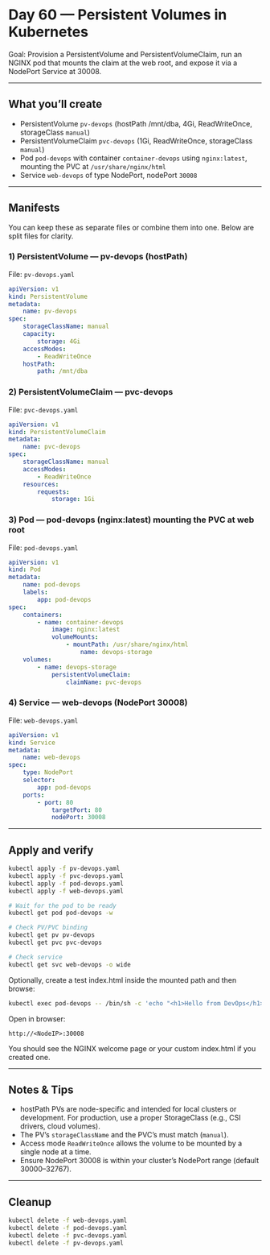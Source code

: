 # Day 60 — Persistent Volumes in Kubernetes

Goal: Provision a PersistentVolume and PersistentVolumeClaim, run an NGINX pod that mounts the claim at the web root, and expose it via a NodePort Service at 30008.

---

## What you’ll create

- PersistentVolume `pv-devops` (hostPath /mnt/dba, 4Gi, ReadWriteOnce, storageClass `manual`)
- PersistentVolumeClaim `pvc-devops` (1Gi, ReadWriteOnce, storageClass `manual`)
- Pod `pod-devops` with container `container-devops` using `nginx:latest`, mounting the PVC at `/usr/share/nginx/html`
- Service `web-devops` of type NodePort, nodePort `30008`

---

## Manifests

You can keep these as separate files or combine them into one. Below are split files for clarity.

### 1) PersistentVolume — pv-devops (hostPath)

File: `pv-devops.yaml`

```yaml
apiVersion: v1
kind: PersistentVolume
metadata:
	name: pv-devops
spec:
	storageClassName: manual
	capacity:
		storage: 4Gi
	accessModes:
		- ReadWriteOnce
	hostPath:
		path: /mnt/dba
```

### 2) PersistentVolumeClaim — pvc-devops

File: `pvc-devops.yaml`

```yaml
apiVersion: v1
kind: PersistentVolumeClaim
metadata:
	name: pvc-devops
spec:
	storageClassName: manual
	accessModes:
		- ReadWriteOnce
	resources:
		requests:
			storage: 1Gi
```

### 3) Pod — pod-devops (nginx:latest) mounting the PVC at web root

File: `pod-devops.yaml`

```yaml
apiVersion: v1
kind: Pod
metadata:
	name: pod-devops
	labels:
		app: pod-devops
spec:
	containers:
		- name: container-devops
			image: nginx:latest
			volumeMounts:
				- mountPath: /usr/share/nginx/html
					name: devops-storage
	volumes:
		- name: devops-storage
			persistentVolumeClaim:
				claimName: pvc-devops
```

### 4) Service — web-devops (NodePort 30008)

File: `web-devops.yaml`

```yaml
apiVersion: v1
kind: Service
metadata:
	name: web-devops
spec:
	type: NodePort
	selector:
		app: pod-devops
	ports:
		- port: 80
			targetPort: 80
			nodePort: 30008
```

---

## Apply and verify

```bash
kubectl apply -f pv-devops.yaml
kubectl apply -f pvc-devops.yaml
kubectl apply -f pod-devops.yaml
kubectl apply -f web-devops.yaml

# Wait for the pod to be ready
kubectl get pod pod-devops -w

# Check PV/PVC binding
kubectl get pv pv-devops
kubectl get pvc pvc-devops

# Check service
kubectl get svc web-devops -o wide
```

Optionally, create a test index.html inside the mounted path and then browse:

```bash
kubectl exec pod-devops -- /bin/sh -c 'echo "<h1>Hello from DevOps</h1>" > /usr/share/nginx/html/index.html'
```

Open in browser:

```
http://<NodeIP>:30008
```

You should see the NGINX welcome page or your custom index.html if you created one.

---

## Notes & Tips

- hostPath PVs are node-specific and intended for local clusters or development. For production, use a proper StorageClass (e.g., CSI drivers, cloud volumes).
- The PV’s `storageClassName` and the PVC’s must match (`manual`).
- Access mode `ReadWriteOnce` allows the volume to be mounted by a single node at a time.
- Ensure NodePort 30008 is within your cluster’s NodePort range (default 30000–32767).

---

## Cleanup

```bash
kubectl delete -f web-devops.yaml
kubectl delete -f pod-devops.yaml
kubectl delete -f pvc-devops.yaml
kubectl delete -f pv-devops.yaml
```
